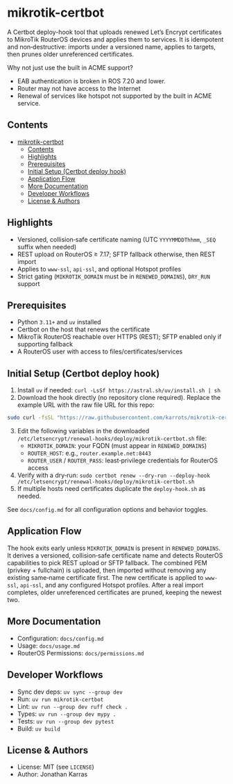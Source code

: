 # mikrotik-certbot

A Certbot deploy-hook tool that uploads renewed Let’s Encrypt certificates to MikroTik RouterOS devices and applies them to services. It is idempotent and non‑destructive: imports under a versioned name, applies to targets, then prunes older unreferenced certificates.

Why not just use the built in ACME support?
- EAB authentication is broken in ROS 7.20 and lower.
- Router may not have access to the Internet
- Renewal of services like hotspot not supported by the built in ACME service. 

## Contents
- [mikrotik-certbot](#mikrotik-certbot)
  - [Contents](#contents)
  - [Highlights](#highlights)
  - [Prerequisites](#prerequisites)
  - [Initial Setup (Certbot deploy hook)](#initial-setup-certbot-deploy-hook)
  - [Application Flow](#application-flow)
  - [More Documentation](#more-documentation)
  - [Developer Workflows](#developer-workflows)
  - [License \& Authors](#license--authors)

## Highlights
- Versioned, collision‑safe certificate naming (UTC `YYYYMMDDThhmm`, `_SEQ` suffix when needed)
- REST upload on RouterOS ≥ 7.17; SFTP fallback otherwise, then REST import
- Applies to `www-ssl`, `api-ssl`, and optional Hotspot profiles
- Strict gating (`MIKROTIK_DOMAIN` must be in `RENEWED_DOMAINS`), `DRY_RUN` support

## Prerequisites
- Python `3.11+` and `uv` installed
- Certbot on the host that renews the certificate
- MikroTik RouterOS reachable over HTTPS (REST); SFTP enabled only if supporting fallback
- A RouterOS user with access to files/certificates/services

## Initial Setup (Certbot deploy hook)
1) Install `uv` if needed: `curl -LsSf https://astral.sh/uv/install.sh | sh`
2) Download the hook directly (no repository clone required). Replace the example URL with the raw file URL for this repo:
```sh
sudo curl -fsSL "https://raw.githubusercontent.com/karrots/mikrotik-certbot/refs/heads/main/deploy-hook.sh" -o /etc/letsencrypt/renewal-hooks/deploy/mikrotik-certbot.sh
```
3) Edit the following variables in the downloaded `/etc/letsencrypt/renewal-hooks/deploy/mikrotik-certbot.sh` file:
    - `MIKROTIK_DOMAIN`: your FQDN (must appear in `RENEWED_DOMAINS`)
    - `ROUTER_HOST`: e.g., `router.example.net:8443`
    - `ROUTER_USER` / `ROUTER_PASS`: least‑privilege credentials for RouterOS access
4) Verify with a dry‑run: `sudo certbot renew --dry-run --deploy-hook /etc/letsencrypt/renewal-hooks/deploy/mikrotik-certbot.sh`
5) If multiple hosts need certificates duplicate the `deploy-hook.sh` as needed.

See `docs/config.md` for all configuration options and behavior toggles.

## Application Flow
The hook exits early unless `MIKROTIK_DOMAIN` is present in `RENEWED_DOMAINS`. It derives a versioned, collision‑safe certificate name and detects RouterOS capabilities to pick REST upload or SFTP fallback. The combined PEM (privkey + fullchain) is uploaded, then imported without removing any existing same‑name certificate first. The new certificate is applied to `www-ssl`, `api-ssl`, and any configured Hotspot profiles. After a real import completes, older unreferenced certificates are pruned, keeping the newest two.

## More Documentation
- Configuration: `docs/config.md`
- Usage: `docs/usage.md`
- RouterOS Permissions: `docs/permissions.md`

## Developer Workflows
- Sync dev deps: `uv sync --group dev`
- Run: `uv run mikrotik-certbot`
- Lint: `uv run --group dev ruff check .`
- Types: `uv run --group dev mypy .`
- Tests: `uv run --group dev pytest`
- Build: `uv build`

## License & Authors
- License: MIT (see `LICENSE`)
- Author: Jonathan Karras
